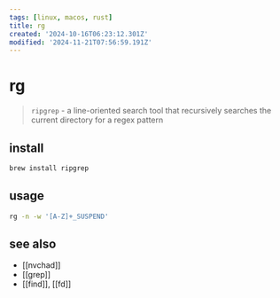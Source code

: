 ```yaml
---
tags: [linux, macos, rust]
title: rg
created: '2024-10-16T06:23:12.301Z'
modified: '2024-11-21T07:56:59.191Z'
---
```


# rg

> `ripgrep` - a line-oriented search tool that recursively searches the current directory for a regex pattern

## install

```sh
brew install ripgrep
```

## usage

```sh
rg -n -w '[A-Z]+_SUSPEND'
```

## see also

- [[nvchad]]
- [[grep]]
- [[find]], [[fd]]
